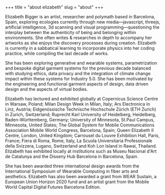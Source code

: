 +++
title = "about elizabeth"
slug = "about"
+++

Elizabeth Bigger is an artist, researcher and polymath based in Barcelona, Spain, exploring ecologies currently through new media—javascript, threejs, artificial intelligence, 3d scanning and visual programming—questioning the interplay between the authenticity of being and belonging within environments. She often writes & researches in depth to accompany her artworks as she enjoys the discovery processes during creation. Elizabeth is currently in a sabbatical learning to incorporate physics into her coding practice, while compiling the last decade of works. 

She has been exploring generative and wearable systems, parametrization and bespoke digital garment systems for the previous decade balanced with studying ethics, data privacy and the integration of climate change impact within these systems for Industry 5.0. She has been motivated by the engineering and functional garment aspects of design, data driven design and the aspects of virtual bodies.

Elizabeth has lectured and exhibited globally at Copernicus Science Centre in Warsaw, Poland; Milan Design Week in Milan, Italy; Ars Electronica in Linz, Austria; Eidgenössische Technische Hochschule Zürich (ETH Zurich) in Zurich, Switzerland; Ruprecht Karl University of Heidelberg, Heidelberg, Baden-Württemberg, Germany; University of Minnesota, St.Paul Campus, Minnesota, United States; The Global System for Mobile Communications Association Mobile World Congress, Barcelona, Spain; Queen Elizabeth II Centre, London, United Kingdom; Carrousel du Louvre Exhibition Hall, Paris, France; Fiera di Roma, Rome, Italy, La Scuola Universitaria Professionale della Svizzera, Lugano, Switzerland and Koh Lon Island in Rawai, Thailand. Elizabeth has exhibited locally at institutions such as Museu Nacional d'Art de Catalunya and the Disseny Hub Barcelona in Barcelona, Spain. 

She has been awarded three international design awards from the International Symposium of Wearable Computing in fiber arts and aesthetics. Elizabeth has also been awarded a grant from WEAR Sustain, a European Union Horizon 2020 fund and an artist grant from the Mobile World Capital Digital Futures Barcelona Edition. 
